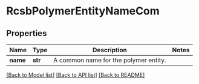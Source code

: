 # RcsbPolymerEntityNameCom

## Properties
Name | Type | Description | Notes
------------ | ------------- | ------------- | -------------
**name** | **str** | A common name for the polymer entity. | 

[[Back to Model list]](../README.md#documentation-for-models) [[Back to API list]](../README.md#documentation-for-api-endpoints) [[Back to README]](../README.md)

